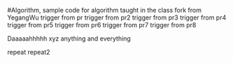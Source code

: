 #Algorithm, sample code for algorithm taught in the class
fork from YegangWu
trigger from pr
trigger from pr2
trigger from pr3
trigger from pr4
trigger from pr5
trigger from pr6
trigger from pr7
trigger from pr8




Daaaaahhhhh
xyz
anything and everything

repeat
repeat2
